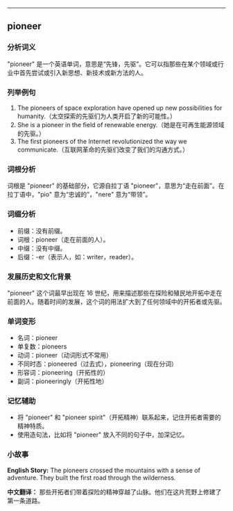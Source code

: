 
---------------
## pioneer
### 分析词义
"pioneer" 是一个英语单词，意思是“先锋，先驱”。它可以指那些在某个领域或行业中首先尝试或引入新思想、新技术或新方法的人。

### 列举例句
1. The pioneers of space exploration have opened up new possibilities for humanity.（太空探索的先驱们为人类开启了新的可能性。）
2. She is a pioneer in the field of renewable energy.（她是在可再生能源领域的先驱。）
3. The first pioneers of the Internet revolutionized the way we communicate.（互联网革命的先驱们改变了我们的沟通方式。）

### 词根分析
词根是 "pioneer" 的基础部分，它源自拉丁语 "pioneer"，意思为“走在前面”。在拉丁语中，"pio" 意为“忠诚的”，"nere" 意为“带领”。

### 词缀分析
- 前缀：没有前缀。
- 词根：pioneer（走在前面的人）。
- 中缀：没有中缀。
- 后缀：-er（表示人，如：writer，reader）。

### 发展历史和文化背景
"pioneer" 这个词最早出现在 16 世纪，用来描述那些在探险和殖民地开拓中走在前面的人。随着时间的发展，这个词的用法扩大到了任何领域中的开拓者或先驱。

### 单词变形
- 名词：pioneer
- 单复数：pioneers
- 动词：pioneer（动词形式不常用）
- 不同时态：pioneered（过去式），pioneering（现在分词）
- 形容词：pioneering（开拓性的）
- 副词：pioneeringly（开拓性地）

### 记忆辅助
- 将 "pioneer" 和 "pioneer spirit"（开拓精神）联系起来，记住开拓者需要的精神特质。
- 使用造句法，比如将 "pioneer" 放入不同的句子中，加深记忆。

### 小故事
**English Story:**
The pioneers crossed the mountains with a sense of adventure. They built the first road through the wilderness.

**中文翻译：**
那些开拓者们带着探险的精神穿越了山脉。他们在这片荒野上修建了第一条道路。

